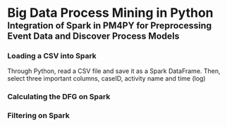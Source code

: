 # Big Data Process Mining in Python <br/> <span style="font-size:0.7em">Integration of Spark in PM4PY for Preprocessing Event Data and Discover Process Models </span>


### Loading a CSV into Spark
Through Python, read a CSV file and save it as a Spark DataFrame. Then, select three important columns, caseID, activity name and time (log)

### Calculating the DFG on Spark

### Filtering on Spark
